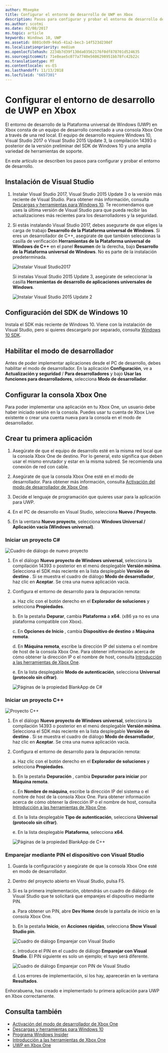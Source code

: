 ```yaml
---
author: Mtoepke
title: Configurar el entorno de desarrollo de UWP en Xbox
description: Pasos para configurar y probar el entorno de desarrollo de UWP en Xbox.
ms.author: scotmi
ms.date: 02/08/2017
ms.topic: article
keywords: Windows 10, UWP
ms.assetid: 8801c0d9-94a5-41a2-bec3-14f523d230df
ms.localizationpriority: medium
ms.openlocfilehash: 2234b7d39f130da03562176f0df878701d524635
ms.sourcegitcommit: 71e8eae5c077a7740e5606298951bb78fc42b22c
ms.translationtype: MT
ms.contentlocale: es-ES
ms.lasthandoff: 11/13/2018
ms.locfileid: "6657301"
---
```

# <a name="set-up-your-uwp-on-xbox-development-environment"></a>Configurar el entorno de desarrollo de UWP en Xbox

El entorno de desarrollo de la Plataforma universal de Windows (UWP) en Xbox consta de un equipo de desarrollo conectado a una consola Xbox One a través de una red local.
El equipo de desarrollo requiere Windows 10, Visual Studio 2017 o Visual Studio 2015 Update 3, la compilación 14393 o posterior de la versión preliminar del SDK de Windows 10 y una amplia variedad de herramientas de soporte.


En este artículo se describen los pasos para configurar y probar el entorno de desarrollo.

## <a name="visual-studio-setup"></a>Instalación de Visual Studio

1. Instalar Visual Studio 2017, Visual Studio 2015 Update 3 o la versión más reciente de Visual Studio. Para obtener más información, consulta [Descargas y herramientas para Windows 10](https://dev.windows.com/downloads). Te recomendamos que uses la última versión de Visual Studio para que pueda recibir las actualizaciones más recientes para los desarrolladores y la seguridad.

2. Si estás instalando Visual Studio 2017, debes asegurarte de que eliges la carga de trabajo **Desarrollo de la Plataforma universal de Windows**. Si eres un desarrollador de C++, asegúrate de que también seleccionas la casilla de verificación **Herramientas de la Plataforma universal de Windows de C++** en el panel **Resumen** de la derecha, bajo **Desarrollo de la Plataforma universal de Windows**. No es parte de la instalación predeterminada.

    ![Instalar Visual Studio2017](images/development-environment-setup-1.png)

    Si instalas Visual Studio 2015 Update 3, asegúrate de seleccionar la casilla **Herramientas de desarrollo de aplicaciones universales de Windows**.

    ![Instalar Visual Studio 2015 Update 2](images/vs_install_tools.png)

## <a name="windows-10-sdk-setup"></a>Configuración del SDK de Windows 10

Instala el SDK más reciente de Windows 10. Viene con la instalación de Visual Studio, pero si quieres descargarlo por separado, consulta [Windows 10 SDK](https://developer.microsoft.com/windows/downloads/windows-10-sdk).


## <a name="enabling-developer-mode"></a>Habilitar el modo de desarrollador

Antes de poder implementar aplicaciones desde el PC de desarrollo, debes habilitar el modo de desarrollador. En la aplicación **Configuración**, ve a **Actualización y seguridad** / **Para desarrolladores** y bajo **Usar las funciones para desarrolladores**, selecciona **Modo de desarrollador**.

## <a name="setting-up-your-xbox-one"></a>Configurar la consola Xbox One

Para poder implementar una aplicación en tu Xbox One, un usuario debe haber iniciado sesión en la consola. Puedes usar tu cuenta de Xbox Live existente o crear una cuenta nueva para la consola en el modo de desarrollador. 

## <a name="create-your-first-app"></a>Crear tu primera aplicación

1. Asegúrate de que el equipo de desarrollo esté en la misma red local que la consola Xbox One de destino. Por lo general, esto significa que deben usar el mismo enrutador y estar en la misma subred. Se recomienda una conexión de red con cable.

2. Asegúrate de que la consola Xbox One esté en el modo de desarrollador.  Para obtener más información, consulta [Activación del modo de desarrollador de Xbox One](devkit-activation.md).

3. Decide el lenguaje de programación que quieres usar para la aplicación para UWP.

4. En el PC de desarrollo en Visual Studio, selecciona **Nuevo / Proyecto**.

5. En la ventana **Nuevo proyecto**, selecciona **Windows Universal / Aplicación vacía (Windows universal)**.

### <a name="starting-a-c-project"></a>Iniciar un proyecto C#

  ![Cuadro de diálogo de nuevo proyecto](images/development-environment-setup-2.png)

1. En el diálogo **Nuevo proyecto de Windows universal**, selecciona la compilación 14393 o posterior en el menú desplegable **Versión mínima**. Selecciona el SDK más reciente en la lista desplegable **Versión de destino** . Si se muestra el cuadro de diálogo **Modo de desarrollador**, haz clic en **Aceptar**. Se crea una nueva aplicación vacía.

2. Configura el entorno de desarrollo para la depuración remota:

    a. Haz clic con el botón derecho en el **Explorador de soluciones** y selecciona **Propiedades**.

    b. En la pestaña **Depurar**, cambia **Plataforma** a **x64**. (x86 ya no es una plataforma compatible con Xbox).

    c. En **Opciones de Inicio** , cambia **Dispositivo de destino** a **Máquina remota**.

    d. En **Máquina remota**, escribe la dirección IP del sistema o el nombre de host de la consola Xbox One. Para obtener información acerca de cómo obtener la dirección IP o el nombre de host, consulta [Introducción a las herramientas de Xbox One](introduction-to-xbox-tools.md).

    e. En la lista desplegable **Modo de autenticación**, selecciona **Universal (protocolo sin cifrar)**.

    ![Páginas de la propiedad BlankApp de C#](images/vs_remote.jpg)

### <a name="starting-a-c-project"></a>Iniciar un proyecto C++

  ![Proyecto C++](images/development-environment-setup-3.png)

1. En el diálogo **Nuevo proyecto de Windows universal**, selecciona la compilación 14393 o posterior en el menú desplegable **Versión mínima**. Selecciona el SDK más reciente en la lista desplegable **Versión de destino** . Si se muestra el cuadro de diálogo **Modo de desarrollador**, haz clic en **Aceptar**. Se crea una nueva aplicación vacía.

2. Configura el entorno de desarrollo para la depuración remota:

   a. Haz clic con el botón derecho en el **Explorador de soluciones** y selecciona **Propiedades**.

   b. En la pestaña **Depuración** , cambia **Depurador para iniciar** por **Máquina remota**.

   c. En **Nombre de máquina**, escribe la dirección IP del sistema o el nombre de host de la consola Xbox One. Para obtener información acerca de cómo obtener la dirección IP o el nombre de host, consulta [Introducción a las herramientas de Xbox One](introduction-to-xbox-tools.md).

   d. En la lista desplegable **Tipo de autenticación**, selecciona **Universal (protocolo sin cifrar)**.

   e. En la lista desplegable **Plataforma**, selecciona **x64**.

    ![Páginas de la propiedad BlankApp de C++](images/development-environment-setup-4.png)

### <a name="pin-pair-your-device-with-visual-studio"></a>Emparejar mediante PIN el dispositivo con Visual Studio

1. Guarda la configuración y asegúrate de que la consola Xbox One esté en modo de desarrollador.

2. Dentro del proyecto abierto en Visual Studio, pulsa F5.

3. Si es la primera implementación, obtendrás un cuadro de diálogo de Visual Studio que te solicitará que emparejes el dispositivo mediante PIN.

    a. Para obtener un PIN, abre **Dev Home** desde la pantalla de inicio en la consola Xbox One.

    b. En la pestaña **Inicio**, en **Acciones rápidas**, selecciona **Show Visual Studio pin**.
  
    ![Cuadro de diálogo Emparejar con Visual Studio](images/development-environment-setup-5.png)

    c. Introduce el PIN en el cuadro de diálogo **Emparejar con Visual Studio**. El PIN siguiente es solo un ejemplo; el tuyo será diferente.

    ![Cuadro de diálogo Emparejar con PIN de Visual Studio](images/devhome_pin.png)

    d. Los errores de implementación, si los hay, aparecerán en la ventana **Resultados**.

Enhorabuena, has creado e implementado tu primera aplicación para UWP en Xbox correctamente.

## <a name="see-also"></a>Consulta también
- [Activación del modo de desarrollador de Xbox One](devkit-activation.md)  
- [Descargas y herramientas para Windows 10](https://dev.windows.com/downloads)  
- [Programa Windows Insider](http://go.microsoft.com/fwlink/?LinkId=780552)  
- [Introducción a las herramientas de Xbox One](introduction-to-xbox-tools.md) 
- [UWP en Xbox One](index.md)